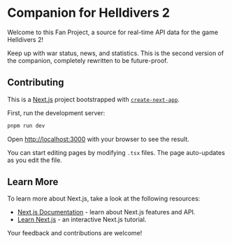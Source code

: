 # Companion for Helldivers 2

Welcome to this Fan Project, a source for real-time API data for the game Helldivers 2!

Keep up with war status, news, and statistics. This is the second version of the companion, completely rewritten to be future-proof.

## Contributing

This is a [Next.js](https://nextjs.org) project bootstrapped with [`create-next-app`](https://nextjs.org/docs/app/api-reference/cli/create-next-app).

First, run the development server:

```bash
pnpm run dev
```

Open [http://localhost:3000](http://localhost:3000) with your browser to see the result.

You can start editing pages by modifying `.tsx` files. The page auto-updates as you edit the file.

## Learn More

To learn more about Next.js, take a look at the following resources:

- [Next.js Documentation](https://nextjs.org/docs) - learn about Next.js features and API.
- [Learn Next.js](https://nextjs.org/learn) - an interactive Next.js tutorial.

Your feedback and contributions are welcome!

